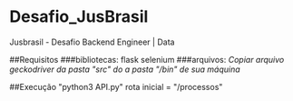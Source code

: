 # Desafio_JusBrasil
Jusbrasil - Desafio Backend Engineer | Data

##Requisitos
###bibliotecas:
  flask
  selenium
###arquivos:
  *Copiar arquivo geckodriver da pasta "src" do a pasta "/bin" de sua máquina*

##Execução
	"python3 API.py"
	rota inicial = "/processos"
